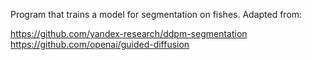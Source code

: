 Program that trains a model for segmentation on fishes. Adapted from: 

https://github.com/yandex-research/ddpm-segmentation
https://github.com/openai/guided-diffusion

